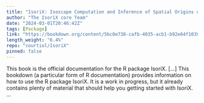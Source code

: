 ```yaml
---
title: "IsoriX: Isoscape Computation and Inference of Spatial Origins using R"
author: "The IsoriX core Team"
date: "2024-03-01T20:46:42Z"
tags: [Package]
link: "https://bookdown.org/content/5bc0e738-cafb-4035-acb1-b92e64f10389/"
length_weight: "6.4%"
repo: "courtiol/IsoriX"
pinned: false
---
```


This book is the official documentation for the R package IsoriX. [...] This bookdown (a particular form of R documentation) provides information on how to use the R package IsoriX.
It is a work in progress, but it already contains plenty of material that should help you getting started with IsoriX.  ...

